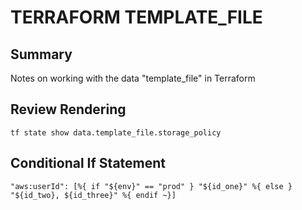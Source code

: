 # TERRAFORM TEMPLATE_FILE

## Summary

Notes on working with the data "template_file" in Terraform

## Review Rendering

```console
tf state show data.template_file.storage_policy
```

## Conditional If Statement

```
"aws:userId": [%{ if "${env}" == "prod" } "${id_one}" %{ else } "${id_two}, ${id_three}" %{ endif ~}]
```
